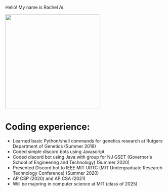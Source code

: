 Hello! My name is Rachel Ai.

<image src="https://scontent-lga3-2.xx.fbcdn.net/v/t1.6435-9/184598396_2944156042578560_2669252146534488736_n.jpg?_nc_cat=102&ccb=1-3&_nc_sid=09cbfe&_nc_ohc=ZlrawZvjtDEAX_33Qvb&tn=MhRGmNSpRDNGR5Tt&_nc_ht=scontent-lga3-2.xx&oh=785d1e9446b1b952e7726ed8510d508e&oe=60CBCD54" width="300">
  
# Coding experience:
- Learned basic Python/shell commands for genetics research at Rutgers Department of Genetics (Summer 2019)
- Coded simple discord bots using Javascript
- Coded discord bot using Java with group for NJ GSET (Governor's School of Engineering and Technology) (Summer 2020)
- Presented Discord bot to IEEE MIT URTC (MIT Undergraduate Research Technology Conference) (Summer 2020)
- AP CSP (2020) and AP CSA (2021)
- Will be majoring in computer science at MIT (class of 2025)
